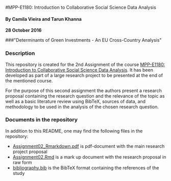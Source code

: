 #MPP-E1180: Introduction to Collaborative Social Science Data Analysis

#### By Camila Vieira and Tarun Khanna
**28 October 2016**

###"Determinants of Green Investments - An EU Cross-Country Analysis" 

### Description
This repository is created for the 2nd Assignment of the course [MPP-E1180: Introduction to Collaborative Social Science Data Analysis](). It has been developed as part of a large research project to be presented at the end of the mentioned course. 

For the purpose of this second assignment the authors present a research proposal containing the research question and the relevance of the topic as well as a basic literature review using BibTeX, sources of data, and methodology to be used in the analysis of the chosen research question. 

### Documents in the repository

In addition to this README, one may find the following files in the repository:

- [Assignment02_Rmarkdown.pdf]() is pdf-document with the main research project proposal
- [Assignment02.Rmd]() is a mark up document with the research proposal in raw form
- [bibliography.bib]() is the BibTeX format containing the references of the study
